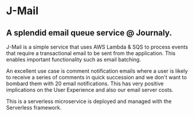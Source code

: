 # J-Mail

## A splendid email queue service @ Journaly.

J-Mail is a simple service that uses AWS Lambda & SQS to process events that require a transactional email to be sent from the application. This enables important functionality such as email batching.

An excellent use case is comment notification emails where a user is likely to receive a series of comments in quick succession and we don't want to bombard them with 20 email notifications. This has very positive implications on the User Experience and also our email server costs.

This is a serverless microservice is deployed and managed with the Serverless framework.

